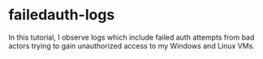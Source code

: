 # failedauth-logs
In this tutorial, I observe logs which include failed auth attempts from bad actors trying to gain unauthorized access to my Windows and Linux VMs.
